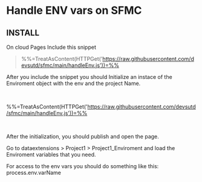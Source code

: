 # Handle ENV vars on SFMC

## INSTALL 

On cloud Pages Include this snippet
   >%%=TreatAsContent(HTTPGet('https://raw.githubusercontent.com/devsutd/sfmc/main/handleEnv.js'))=%% 

After you include the snippet you should Initialize an instace of the Enviroment object with the env and the project Name.

<!-- SFMC LOGGER V 1.0 --> <br>
%%=TreatAsContent(HTTPGet('https://raw.githubusercontent.com/devsutd/sfmc/main/handleEnv.js'))=%% <br>
<script runat="server">  <br>
  try{<br>
    var process = Enviroment('Dev',"Project1");<br>
   
  }<br>
  catch(ex){<br>
    Write(Stringify(ex))<br>
  }<br>
</script><br>

After the initialization, you should publish and open the page.


Go to dataextensions > Project1 > Project1_Enviroment and load the Enviroment variables that you need.

For access to the env vars you should do something like this:  process.env.varName

